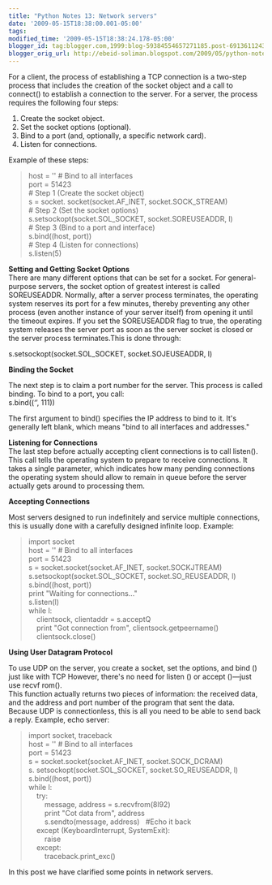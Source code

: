 ```yaml
--- 
title: "Python Notes 13: Network servers" 
date: '2009-05-15T18:38:00.001-05:00' 
tags: 
modified_time: '2009-05-15T18:38:24.178-05:00' 
blogger_id: tag:blogger.com,1999:blog-59384554657271185.post-6913611243490403259
blogger_orig_url: http://ebeid-soliman.blogspot.com/2009/05/python-notes-13-network-servers.html
---
```


For a client, the process of establishing a TCP connection is a two-step
process that includes the creation of the socket object and a call to
connect() to establish a connection to the server. For a server, the
process requires the following four steps:

1.  Create the socket object.
2.  Set the socket options (optional).
3.  Bind to a port (and, optionally, a specific network card).
4.  Listen for connections.

Example of these steps:

> host = '' \# Bind to all interfaces  
> port = 51423  
> \# Step 1 (Create the socket object)  
> s = socket. socket(socket.AF\_INET, socket.SOCK\_STREAM)  
> \# Step 2 (Set the socket options)  
> s.setsockopt(socket.SOL\_SOCKET, socket.SOREUSEADDR, l)  
> \# Step 3 (Bind to a port and interface)  
> s.bind((host, port))  
> \# Step 4 (Listen for connections)  
> s.listen(5)

**Setting and Getting Socket Options**  
There are many different options that can be set for a socket. For
general-purpose servers, the socket option of greatest interest is
called SOREUSEADDR. Normally, after a server process terminates, the
operating system reserves its port for a few minutes, thereby preventing
any other process (even another instance of your server itself) from
opening it until the timeout expires. If you set the SOREUSEADDR flag to
true, the operating system releases the server port as soon as the
server socket is closed or the server process terminates.This is done
through:

s.setsockopt(socket.SOL\_SOCKET, socket.SOJEUSEADDR, l)

**Binding the Socket**

The next step is to claim a port number for the server. This process is
called binding. To bind to a port, you call:  
s.bind((‘’, 111))

The first argument to bind() specifies the IP address to bind to it.
It's generally left blank, which means "bind to all interfaces and
addresses."

**Listening for Connections**  
The last step before actually accepting client connections is to call
listen(). This call tells the operating system to prepare to receive
connections. It takes a single parameter, which indicates how many
pending connections the operating system should allow to remain in queue
before the server actually gets around to processing them.

**Accepting Connections**

Most servers designed to run indefinitely and service multiple
connections, this is usually done with a carefully designed infinite
loop. Example:

> import socket  
> host = '' \# Bind to all interfaces  
> port = 51423  
> s = socket.socket(socket.AF\_INET, socket.SOCKJTREAM)  
> s.setsockopt(socket.SOL\_SOCKET, socket.SO\_REUSEADDR, l)  
> s.bind((host, port))  
> print "Waiting for connections..."  
> s.listen(l)  
> while l:  
>     clientsock, clientaddr = s.acceptQ  
>     print "Got connection from", clientsock.getpeername()  
>     clientsock.close()

**Using User Datagram Protocol**

To use UDP on the server, you create a socket, set the options, and bind
() just like with TCP However, there's no need for listen () or accept
()—just use recvf rom().  
This function actually returns two pieces of information: the received
data, and the address and port number of the program that sent the data.
Because UDP is connectionless, this is all you need to be able to send
back a reply. Example, echo server:

> import socket, traceback  
> host = '' \# Bind to all interfaces  
> port = 51423  
> s = socket.socket(socket.AF\_INET, socket.SOCK\_DCRAM)  
> s. setsockopt(socket.SOL\_SOCKET, socket.SO\_REUSEADDR, l)  
> s.bind((host, port))  
> while l:  
>     try:  
>         message, address = s.recvfrom(8l92)  
>         print "Cot data from", address  
>         s.sendto(message, address)   \#Echo it back  
>     except (Keyboardlnterrupt, SystemExit):  
>         raise  
>     except:  
>         traceback.print\_exc()

In this post we have clarified some points in network servers.
